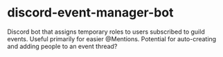 # discord-event-manager-bot
Discord bot that assigns temporary roles to users subscribed to guild events. Useful primarily for easier @Mentions. Potential for auto-creating and adding people to an event thread?
